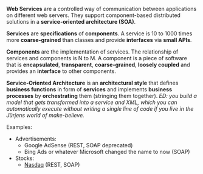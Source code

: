 **Web Services** are a controlled way of communication between applications on different web servers. They support component-based distributed solutions in a **service-oriented architecture (SOA)**.

**Services** are **specifications** of **components**. A service is 10 to 1000 times more **coarse-grained** than classes and provide **interfaces** via **small APIs**.

**Components** are the implementation of services. The relationship of services and components is N to M. A component is a piece of software that is **encapsulated**, **transparent**, **coarse-grained**, **loosely coupled** and provides an **interface** to other components.

**Service-Oriented Architecture** is an **architectural style** that defines **business functions** in form of **services** and implements **business processes** by **orchestrating** them (stringing them together). *ED: you build a model that gets transformed into a service and XML, which you can automatically execute without writing a single line of code if you live in the Jürjens world of make-believe.*

Examples:

* Advertisements:
    * Google AdSense (REST, SOAP deprecated)
    * Bing Ads or whatever Microsoft changed the name to now (SOAP)
* Stocks:
    * [Nasdaq](http://www.nasdaqdod.com/NASDAQAnalytics.asmx?v=xOperations) (REST, SOAP)

